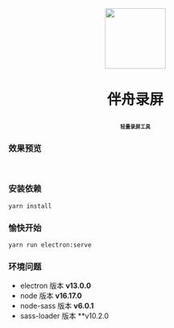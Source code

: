 <div align="center">
  <img src="https://s2.loli.net/2022/10/27/l47ARZE1CKPecmV.png" width="120"/>
  <h1 style="border-bottom:0">
    <p>伴舟录屏</p>
    <span style="font-size:10px;">轻量录屏工具</span>
  </h1>
</div>

### 效果预览

<br/>

### 安装依赖

```
yarn install
```

### 愉快开始

```
yarn run electron:serve
```

### 环境问题

- electron 版本 **v13.0.0**
- node 版本 **v16.17.0**  
- node-sass 版本 **v6.0.1**
- sass-loader 版本 **v10.2.0
